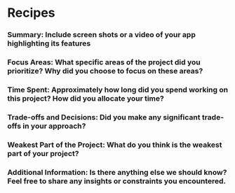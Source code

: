 # Recipes
 
### Summary: Include screen shots or a video of your app highlighting its features

### Focus Areas: What specific areas of the project did you prioritize? Why did you choose to focus on these areas?

### Time Spent: Approximately how long did you spend working on this project? How did you allocate your time?

### Trade-offs and Decisions: Did you make any significant trade-offs in your approach?

### Weakest Part of the Project: What do you think is the weakest part of your project?

### Additional Information: Is there anything else we should know? Feel free to share any insights or constraints you encountered.
